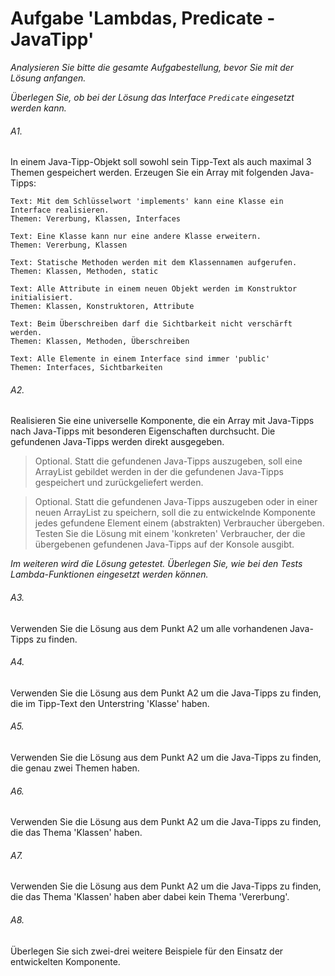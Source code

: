 # Aufgabe 'Lambdas, Predicate - JavaTipp'

*Analysieren Sie bitte die gesamte Aufgabestellung, bevor Sie mit der Lösung anfangen.*

*Überlegen Sie, ob bei der Lösung das Interface `Predicate` eingesetzt werden kann.*

###### A1.
In einem Java-Tipp-Objekt soll sowohl sein Tipp-Text als auch maximal 3 Themen gespeichert werden.
Erzeugen Sie ein Array mit folgenden Java-Tipps:

	Text: Mit dem Schlüsselwort 'implements' kann eine Klasse ein Interface realisieren.
	Themen: Vererbung, Klassen, Interfaces
	
	Text: Eine Klasse kann nur eine andere Klasse erweitern. 
	Themen: Vererbung, Klassen
	
	Text: Statische Methoden werden mit dem Klassennamen aufgerufen.
	Themen: Klassen, Methoden, static
	
	Text: Alle Attribute in einem neuen Objekt werden im Konstruktor initialisiert.
	Themen: Klassen, Konstruktoren, Attribute
	
	Text: Beim Überschreiben darf die Sichtbarkeit nicht verschärft werden.
	Themen: Klassen, Methoden, Überschreiben
	
	Text: Alle Elemente in einem Interface sind immer 'public'
	Themen: Interfaces, Sichtbarkeiten


###### A2.
Realisieren Sie eine universelle Komponente, die ein Array mit Java-Tipps nach Java-Tipps mit besonderen Eigenschaften durchsucht. Die gefundenen Java-Tipps werden direkt ausgegeben.

> Optional. Statt die gefundenen Java-Tipps auszugeben, soll eine ArrayList gebildet werden in der die gefundenen Java-Tipps gespeichert und zurückgeliefert werden.

> Optional. Statt die gefundenen Java-Tipps auszugeben oder in einer neuen ArrayList zu speichern, soll die zu entwickelnde Komponente jedes gefundene Element einem (abstrakten) Verbraucher übergeben. Testen Sie die Lösung mit einem 'konkreten' Verbraucher, der die übergebenen gefundenen Java-Tipps auf der Konsole ausgibt. 

*Im weiteren wird die Lösung getestet. Überlegen Sie, wie bei den Tests Lambda-Funktionen eingesetzt werden können.*

###### A3.
Verwenden Sie die Lösung aus dem Punkt A2 um alle vorhandenen Java-Tipps zu finden. 

###### A4.
Verwenden Sie die Lösung aus dem Punkt A2 um die Java-Tipps zu finden, die im Tipp-Text den Unterstring 'Klasse' haben. 

###### A5.
Verwenden Sie die Lösung aus dem Punkt A2 um die Java-Tipps zu finden, die genau zwei Themen haben.

###### A6.
Verwenden Sie die Lösung aus dem Punkt A2 um die Java-Tipps zu finden, die das Thema 'Klassen' haben.

###### A7.
Verwenden Sie die Lösung aus dem Punkt A2 um die Java-Tipps zu finden, die das Thema 'Klassen' haben aber dabei kein Thema 'Vererbung'.

###### A8.
Überlegen Sie sich zwei-drei weitere Beispiele für den Einsatz der entwickelten Komponente.
